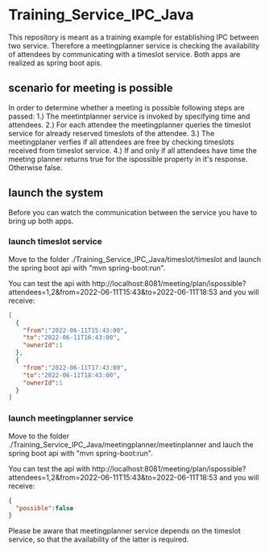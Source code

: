# Training_Service_IPC_Java
This repository is meant as a training example for establishing IPC between two service. Therefore a meetingplanner service is checking the availability of attendees 
by communicating with a timeslot service. Both apps are realized as spring boot apis.

## scenario for meeting is possible
In order to determine whether a meeting is possible following steps are passed:
1.) The meetintplanner service is invoked by specifying time and attendees.
2.) For each attendee the meetingplanner queries the timeslot service for already reserved timeslots of the attendee.
3.) The meetingplaner verfies if all attendees are free by checking timeslots received from timeslot service.
4.) If and only if all attendees have time the meeting planner returns true for the ispossible property in it's response. Otherwise false.

## launch the system
Before you can watch the communication between the service you have to bring up both apps.

### launch timeslot service
Move to the folder ./Training_Service_IPC_Java/timeslot/timeslot and launch the spring boot api with "mvn spring-boot:run".

You can test the api with 
http://localhost:8081/meeting/plan/ispossible?attendees=1,2&from=2022-06-11T15:43&to=2022-06-11T18:53
and you will receive:
```JSON
[
  {
    "from":"2022-06-11T15:43:00",
    "to":"2022-06-11T16:43:00",
    "ownerId":1
  },
  {
    "from":"2022-06-11T17:43:00",
    "to":"2022-06-11T18:43:00",
    "ownerId":1
  }
]
```

### launch meetingplanner service
Move to the folder ./Training_Service_IPC_Java/meetingplanner/meetinplanner and lauch the spring boot api with "mvn spring-boot:run".

You can test the api with 
http://localhost:8081/meeting/plan/ispossible?attendees=1,2&from=2022-06-11T15:43&to=2022-06-11T18:53
and you will receive:
```JSON
{
  "possible":false
}
```

Please be aware that meetingplanner service depends on the timeslot service, so that the availability of the latter is required.
